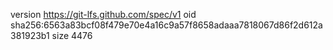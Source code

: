 version https://git-lfs.github.com/spec/v1
oid sha256:6563a83bcf08f479e70e4a16c9a57f8658adaaa7818067d86f2d612a381923b1
size 4476
